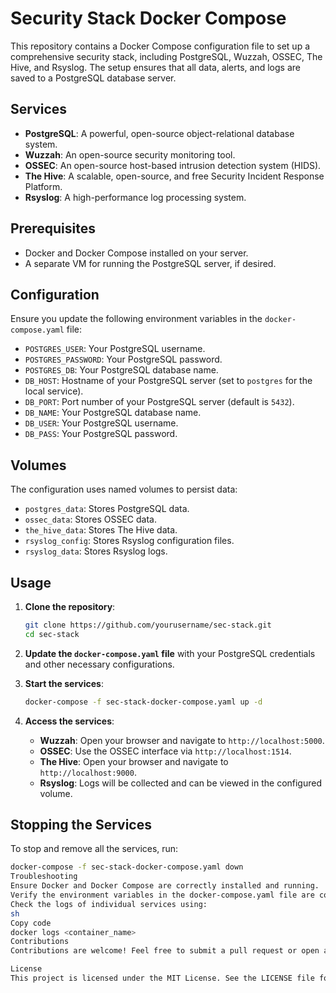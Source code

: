 # Security Stack Docker Compose

This repository contains a Docker Compose configuration file to set up a comprehensive security stack, including PostgreSQL, Wuzzah, OSSEC, The Hive, and Rsyslog. The setup ensures that all data, alerts, and logs are saved to a PostgreSQL database server.

## Services

- **PostgreSQL**: A powerful, open-source object-relational database system.
- **Wuzzah**: An open-source security monitoring tool.
- **OSSEC**: An open-source host-based intrusion detection system (HIDS).
- **The Hive**: A scalable, open-source, and free Security Incident Response Platform.
- **Rsyslog**: A high-performance log processing system.

## Prerequisites

- Docker and Docker Compose installed on your server.
- A separate VM for running the PostgreSQL server, if desired.

## Configuration

Ensure you update the following environment variables in the `docker-compose.yaml` file:

- `POSTGRES_USER`: Your PostgreSQL username.
- `POSTGRES_PASSWORD`: Your PostgreSQL password.
- `POSTGRES_DB`: Your PostgreSQL database name.
- `DB_HOST`: Hostname of your PostgreSQL server (set to `postgres` for the local service).
- `DB_PORT`: Port number of your PostgreSQL server (default is `5432`).
- `DB_NAME`: Your PostgreSQL database name.
- `DB_USER`: Your PostgreSQL username.
- `DB_PASS`: Your PostgreSQL password.

## Volumes

The configuration uses named volumes to persist data:

- `postgres_data`: Stores PostgreSQL data.
- `ossec_data`: Stores OSSEC data.
- `the_hive_data`: Stores The Hive data.
- `rsyslog_config`: Stores Rsyslog configuration files.
- `rsyslog_data`: Stores Rsyslog logs.

## Usage

1. **Clone the repository**:
    ```sh
    git clone https://github.com/yourusername/sec-stack.git
    cd sec-stack
    ```

2. **Update the `docker-compose.yaml` file** with your PostgreSQL credentials and other necessary configurations.

3. **Start the services**:
    ```sh
    docker-compose -f sec-stack-docker-compose.yaml up -d
    ```

4. **Access the services**:

    - **Wuzzah**: Open your browser and navigate to `http://localhost:5000`.
    - **OSSEC**: Use the OSSEC interface via `http://localhost:1514`.
    - **The Hive**: Open your browser and navigate to `http://localhost:9000`.
    - **Rsyslog**: Logs will be collected and can be viewed in the configured volume.

## Stopping the Services

To stop and remove all the services, run:

```sh
docker-compose -f sec-stack-docker-compose.yaml down
Troubleshooting
Ensure Docker and Docker Compose are correctly installed and running.
Verify the environment variables in the docker-compose.yaml file are correctly set.
Check the logs of individual services using:
sh
Copy code
docker logs <container_name>
Contributions
Contributions are welcome! Feel free to submit a pull request or open an issue to discuss improvements, additional features, or bugs.

License
This project is licensed under the MIT License. See the LICENSE file for more details.
